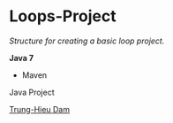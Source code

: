 # Loops-Project

*Structure for creating a basic loop project.*

**Java 7**

* Maven

Java Project

[Trung-Hieu Dam](https://github.com/trunghieud)

